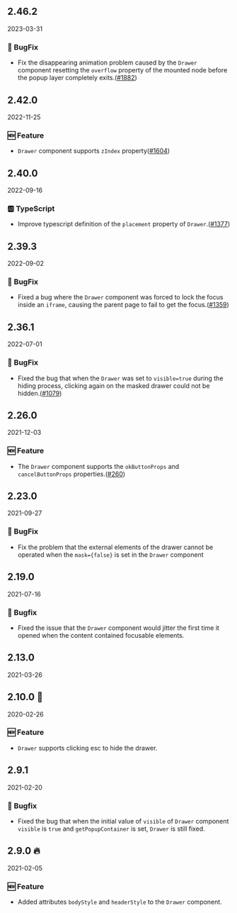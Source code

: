 ## 2.46.2

2023-03-31

### 🐛 BugFix

- Fix the disappearing animation problem caused by the `Drawer` component resetting the `overflow` property of the mounted node before the popup layer completely exits.([#1882](https://github.com/arco-design/arco-design/pull/1882))

## 2.42.0

2022-11-25

### 🆕 Feature

- `Drawer` component supports `zIndex` property([#1604](https://github.com/arco-design/arco-design/pull/1604))

## 2.40.0

2022-09-16

### 🆎 TypeScript

- Improve typescript definition of the `placement` property of `Drawer`.([#1377](https://github.com/arco-design/arco-design/pull/1377))

## 2.39.3

2022-09-02

### 🐛 BugFix

- Fixed a bug where the `Drawer` component was forced to lock the focus inside an `iframe`, causing the parent page to fail to get the focus.([#1359](https://github.com/arco-design/arco-design/pull/1359))

## 2.36.1

2022-07-01

### 🐛 BugFix

- Fixed the bug that when the `Drawer` was set to `visible=true` during the hiding process, clicking again on the masked drawer could not be hidden.([#1079](https://github.com/arco-design/arco-design/pull/1079))

## 2.26.0

2021-12-03

### 🆕 Feature

- The `Drawer` component supports the `okButtonProps` and `cancelButtonProps` properties.([#260](https://github.com/arco-design/arco-design/pull/260))

## 2.23.0

2021-09-27

### 🐛 BugFix

- Fix the problem that the external elements of the drawer cannot be operated when the `mask={false}` is set in the `Drawer` component

## 2.19.0

2021-07-16

### 🐛 Bugfix

- Fixed the issue that the `Drawer` component would jitter the first time it opened when the content contained focusable elements.



## 2.13.0

2021-03-26

## 2.10.0 🏮

2020-02-26

### 🆕 Feature

- `Drawer` supports clicking esc to hide the drawer.

## 2.9.1

2021-02-20

### 🐛 Bugfix

- Fixed the bug that when the initial value of `visible` of `Drawer` component `visible` is `true` and `getPopupContainer` is set, `Drawer` is still fixed.

## 2.9.0 🔥

2021-02-05

### 🆕 Feature

- Added attributes `bodyStyle` and `headerStyle` to the `Drawer` component.

